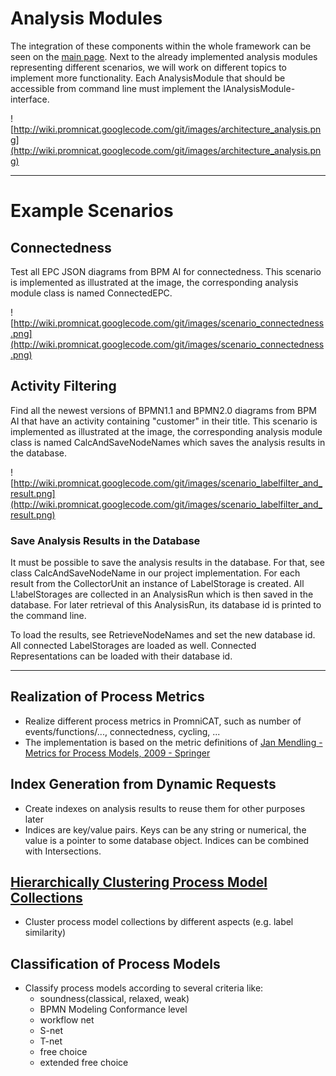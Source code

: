 # Analysis Modules #

The integration of these components within the whole framework can be seen on the [main page](architecture_overview.md). Next to the already implemented analysis modules representing different scenarios, we will work on different topics to implement more functionality. Each AnalysisModule that should be accessible from command line must implement the IAnalysisModule-interface.

![http://wiki.promnicat.googlecode.com/git/images/architecture_analysis.png](http://wiki.promnicat.googlecode.com/git/images/architecture_analysis.png)


---


# Example Scenarios #

## Connectedness ##
Test all EPC JSON diagrams from BPM AI for connectedness. This scenario is implemented as illustrated at the image, the corresponding analysis module class is named ConnectedEPC.

![http://wiki.promnicat.googlecode.com/git/images/scenario_connectedness.png](http://wiki.promnicat.googlecode.com/git/images/scenario_connectedness.png)

## Activity Filtering ##
Find all the newest versions of BPMN1.1 and BPMN2.0 diagrams from BPM AI that have an activity containing "customer" in their title. This scenario is implemented as illustrated at the image, the corresponding analysis module class is named CalcAndSaveNodeNames which saves the analysis results in the database.

![http://wiki.promnicat.googlecode.com/git/images/scenario_labelfilter_and_result.png](http://wiki.promnicat.googlecode.com/git/images/scenario_labelfilter_and_result.png)

### Save Analysis Results in the Database ###
It must be possible to save the analysis results in the database. For that, see class CalcAndSaveNodeName in our project implementation. For each result from the CollectorUnit an instance of LabelStorage is created. All L!abelStorages are collected in an AnalysisRun which is then saved in the database. For later retrieval of this AnalysisRun, its database id  is printed to the command line.

To load the results, see RetrieveNodeNames and set the new database id. All connected LabelStorages are loaded as well. Connected Representations can be loaded with their database id.


---


## Realization of Process Metrics ##
  * Realize different process metrics in PromniCAT, such as  number of events/functions/..., connectedness, cycling, ...
  * The implementation is based on the metric definitions of [Jan Mendling - Metrics for Process Models, 2009 - Springer](http://www.springerlink.com/content/vj505800l4376717/)

## Index Generation from Dynamic Requests ##
  * Create indexes on analysis results to reuse them for other purposes later
  * Indices are key/value pairs. Keys can be any string or numerical, the value is a pointer to some database object. Indices can be combined with Intersections.

## [Hierarchically Clustering Process Model Collections](cluster_module.md) ##
  * Cluster process model collections by different aspects (e.g. label similarity)

## Classification of Process Models ##
  * Classify process models according to several criteria like:
    * soundness(classical, relaxed, weak)
    * BPMN Modeling Conformance level
    * workflow net
    * S-net
    * T-net
    * free choice
    * extended free choice